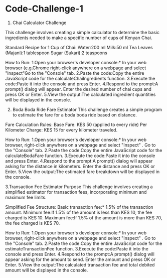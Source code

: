 # Code-Challenge-1
1. Chai Calculator Challenge 

This challenge involves creating a simple calculator to determine the basic ingredients needed to make a specific number of cups of Kenyan Chai.

Standard Recipe for 1 Cup of Chai:
Water:200 ml
Milk:50 ml
Tea Leaves (Majani):1 tablespoon
Sugar (Sukari):2 teaspoons

How to Run:
1.Open your browser's developer console:* In your web browser (e.g.Chrome right-click anywhere on a webpage and select "Inspect"Go to the "Console" tab.
2.Paste the code:Copy the entire JavaScript code for the calculateChaiIngredients function.
3.Execute the code:Paste it into the console and press Enter.
4.Respond to the prompt:A prompt() dialog will appear. Enter the desired number of chai cups and press OK or Enter.
5.View the output:The calculated ingredient quantities will be displayed in the console.

2. Boda Boda Ride Fare Estimator 
This challenge creates a simple program to estimate the fare for a boda boda ride based on distance.

Fare Calculation Rules:
Base Fare: KES 50 (applied to every ride)
Per Kilometer Charge: KES 15 for every kilometer traveled.

How to Run:
1.Open your browser's developer console:* In your web browser, right-click anywhere on a webpage and select "Inspect" . Go to the "Console" tab.
2.Paste the code:Copy the entire JavaScript code for the calculateBodaFare function.
3.Execute the code:Paste it into the console and press Enter.
4.Respond to the prompt:A prompt() dialog will appear asking for the distance in kilometers. Enter the distance and press OK or Enter.
5.View the output:The estimated fare breakdown will be displayed in the console.


3.Transaction Fee Estimator
Purpose
This challenge involves creating a simplified estimator for transaction fees, incorporating minimum and maximum fee limits.

Simplified Fee Structure:
Basic transaction fee:* 1.5% of the transaction amount.
Minimum fee:If 1.5% of the amount is less than KES 10, the fee charged is KES 10.
Maximum fee:If 1.5% of the amount is more than KES 70, the fee charged is KES 70.

How to Run:
1.Open your browser's developer console:* In your web browser, right-click anywhere on a webpage and select "Inspect" . Go to the "Console" tab.
2.Paste the code:Copy the entire JavaScript code for the estimateTransactionFee function.
3.Execute the code:Paste it into the console and press Enter.
4.Respond to the prompt:A prompt() dialog will appear asking for the amount to send. Enter the amount and press OK or Enter.
5.View the output:The calculated transaction fee and total debited amount will be displayed in the console.
